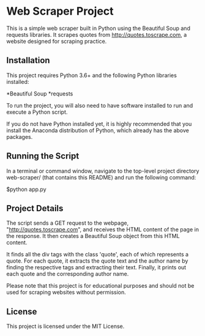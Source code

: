 # Web Scraper Project

This is a simple web scraper built in Python using the Beautiful Soup and requests libraries.
It scrapes quotes from http://quotes.toscrape.com, a website designed for scraping practice.

## Installation

This project requires Python 3.6+ and the following Python libraries installed:

*Beautiful Soup
*requests

To run the project, you will also need to have software installed to run and execute a Python script.

If you do not have Python installed yet, it is highly recommended that you install the Anaconda distribution of Python, which already has the above packages.

## Running the Script

In a terminal or command window, navigate to the top-level project directory web-scraper/ (that contains this README) and run the following command:

$python app.py

## Project Details

The script sends a GET request to the webpage, "http://quotes.toscrape.com", and receives the HTML content of the page in the response. It then creates a Beautiful Soup object from this HTML content.

It finds all the div tags with the class 'quote', each of which represents a quote. For each quote, it extracts the quote text and the author name by finding the respective tags and extracting their text. Finally, it prints out each quote and the corresponding author name.

Please note that this project is for educational purposes and should not be used for scraping websites without permission.

## License

This project is licensed under the MIT License.



